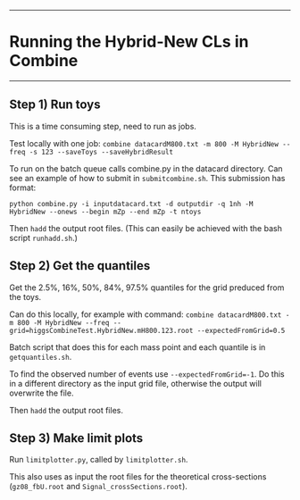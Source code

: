 
--------------------------------------------------------
# Running the Hybrid-New CLs in Combine
-------------------------------------------------------- 

## Step 1) Run toys
This is a time consuming step, need to run as jobs. 

Test locally with one job: 
```combine datacardM800.txt -m 800 -M HybridNew --freq -s 123 --saveToys --saveHybridResult```

To run on the batch queue calls combine.py in the datacard directory.
Can see an example of how to submit in `submitcombine.sh`. This submission has format:

```python combine.py -i inputdatacard.txt -d outputdir -q 1nh -M HybridNew --onews --begin mZp --end mZp -t ntoys``` 

Then `hadd` the output root files. (This can easily be achieved with the bash script `runhadd.sh`.)

## Step 2) Get the quantiles

Get the 2.5%, 16%, 50%, 84%, 97.5% quantiles for the grid preduced from the toys.

Can do this locally, for example with command:
```combine datacardM800.txt -m 800 -M HybridNew --freq --grid=higgsCombineTest.HybridNew.mH800.123.root --expectedFromGrid=0.5```

Batch script that does this for each mass point and each quantile is in `getquantiles.sh`. 

To find the observed number of events use `--expectedFromGrid=-1`.
Do this in a different directory as the input grid file, otherwise the output will overwrite the file.  

Then `hadd` the output root files.

## Step 3) Make limit plots

Run `limitplotter.py`, called by `limitplotter.sh`. 

This also uses as input the root files for the theoretical cross-sections (`gz08_fbU.root` and `Signal_crossSections.root`). 


